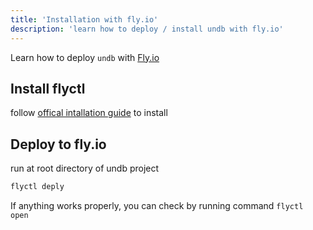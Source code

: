 ```yaml
---
title: 'Installation with fly.io'
description: 'learn how to deploy / install undb with fly.io'
---
```


Learn how to deploy `undb` with [Fly.io](https://fly.io/)

## Install flyctl

follow [offical intallation guide](https://fly.io/docs/hands-on/install-flyctl/) to install

## Deploy to fly.io

run at root directory of undb project

```bash
flyctl deply
```

If anything works properly, you can check by running command `flyctl open`